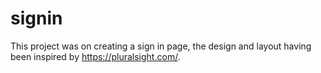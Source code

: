 # signin
This project was on creating a sign in page, the design and layout having been inspired by https://pluralsight.com/.
